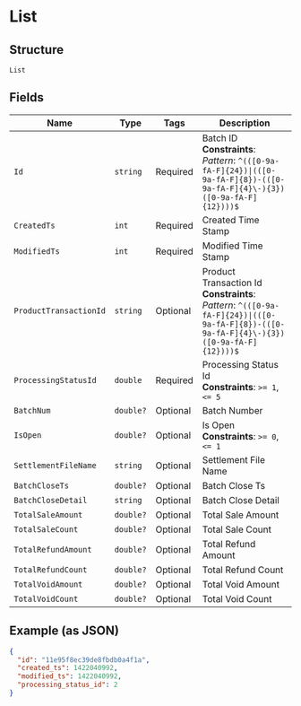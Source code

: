 
# List

## Structure

`List`

## Fields

| Name | Type | Tags | Description |
|  --- | --- | --- | --- |
| `Id` | `string` | Required | Batch ID<br>**Constraints**: *Pattern*: `^(([0-9a-fA-F]{24})\|(([0-9a-fA-F]{8})-(([0-9a-fA-F]{4}\-){3})([0-9a-fA-F]{12})))$` |
| `CreatedTs` | `int` | Required | Created Time Stamp |
| `ModifiedTs` | `int` | Required | Modified Time Stamp |
| `ProductTransactionId` | `string` | Optional | Product Transaction Id<br>**Constraints**: *Pattern*: `^(([0-9a-fA-F]{24})\|(([0-9a-fA-F]{8})-(([0-9a-fA-F]{4}\-){3})([0-9a-fA-F]{12})))$` |
| `ProcessingStatusId` | `double` | Required | Processing Status Id<br>**Constraints**: `>= 1`, `<= 5` |
| `BatchNum` | `double?` | Optional | Batch Number |
| `IsOpen` | `double?` | Optional | Is Open<br>**Constraints**: `>= 0`, `<= 1` |
| `SettlementFileName` | `string` | Optional | Settlement File Name |
| `BatchCloseTs` | `double?` | Optional | Batch Close Ts |
| `BatchCloseDetail` | `string` | Optional | Batch Close Detail |
| `TotalSaleAmount` | `double?` | Optional | Total Sale Amount |
| `TotalSaleCount` | `double?` | Optional | Total Sale Count |
| `TotalRefundAmount` | `double?` | Optional | Total Refund Amount |
| `TotalRefundCount` | `double?` | Optional | Total Refund Count |
| `TotalVoidAmount` | `double?` | Optional | Total Void Amount |
| `TotalVoidCount` | `double?` | Optional | Total Void Count |

## Example (as JSON)

```json
{
  "id": "11e95f8ec39de8fbdb0a4f1a",
  "created_ts": 1422040992,
  "modified_ts": 1422040992,
  "processing_status_id": 2
}
```

